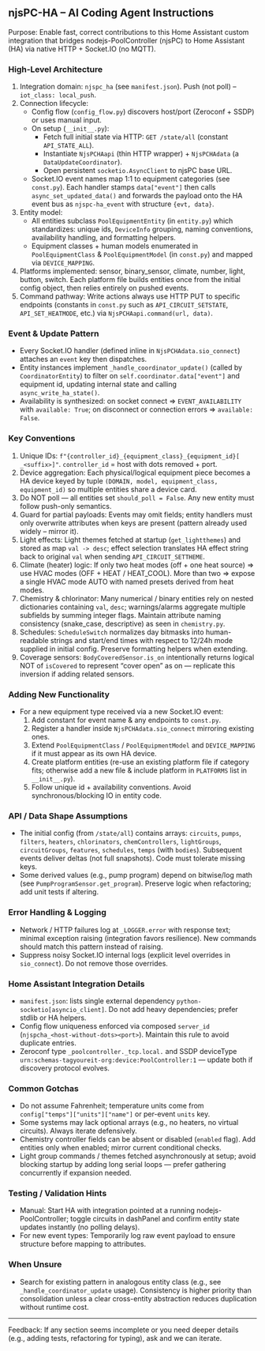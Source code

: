 ## njsPC-HA – AI Coding Agent Instructions

Purpose: Enable fast, correct contributions to this Home Assistant custom integration that bridges nodejs-PoolController (njsPC) to Home Assistant (HA) via native HTTP + Socket.IO (no MQTT).

### High-Level Architecture
1. Integration domain: `njspc_ha` (see `manifest.json`). Push (not poll) – `iot_class: local_push`.
2. Connection lifecycle:
   - Config flow (`config_flow.py`) discovers host/port (Zeroconf + SSDP) or uses manual input.
   - On setup (`__init__.py`):
     * Fetch full initial state via HTTP: `GET /state/all` (constant `API_STATE_ALL`).
     * Instantiate `NjsPCHAapi` (thin HTTP wrapper) + `NjsPCHAdata` (a `DataUpdateCoordinator`).
     * Open persistent `socketio.AsyncClient` to njsPC base URL.
   - Socket.IO event names map 1:1 to equipment categories (see `const.py`). Each handler stamps `data["event"]` then calls `async_set_updated_data()` and forwards the payload onto the HA event bus as `njspc-ha_event` with structure `{evt, data}`.
3. Entity model:
   - All entities subclass `PoolEquipmentEntity` (in `entity.py`) which standardizes: unique ids, `DeviceInfo` grouping, naming conventions, availability handling, and formatting helpers.
   - Equipment classes + human models enumerated in `PoolEquipmentClass` & `PoolEquipmentModel` (in `const.py`) and mapped via `DEVICE_MAPPING`.
4. Platforms implemented: sensor, binary_sensor, climate, number, light, button, switch. Each platform file builds entities once from the initial config object, then relies entirely on pushed events.
5. Command pathway: Write actions always use HTTP PUT to specific endpoints (constants in `const.py` such as `API_CIRCUIT_SETSTATE`, `API_SET_HEATMODE`, etc.) via `NjsPCHAapi.command(url, data)`.

### Event & Update Pattern
- Every Socket.IO handler (defined inline in `NjsPCHAdata.sio_connect`) attaches an `event` key then dispatches.
- Entity instances implement `_handle_coordinator_update()` (called by `CoordinatorEntity`) to filter on `self.coordinator.data["event"]` and equipment id, updating internal state and calling `async_write_ha_state()`.
- Availability is synthesized: on socket connect => `EVENT_AVAILABILITY` with `available: True`; on disconnect or connection errors => `available: False`.

### Key Conventions
1. Unique IDs: `f"{controller_id}_{equipment_class}_{equipment_id}[ _<suffix>]"`. `controller_id` = host with dots removed + port.
2. Device aggregation: Each physical/logical equipment piece becomes a HA device keyed by tuple `(DOMAIN, model, equipment_class, equipment_id)` so multiple entities share a device card.
3. Do NOT poll — all entities set `should_poll = False`. Any new entity must follow push-only semantics.
4. Guard for partial payloads: Events may omit fields; entity handlers must only overwrite attributes when keys are present (pattern already used widely – mirror it).
5. Light effects: Light themes fetched at startup (`get_lightthemes`) and stored as map `val -> desc`; effect selection translates HA effect string back to original `val` when sending `API_CIRCUIT_SETTHEME`.
6. Climate (heater) logic: If only two heat modes (off + one heat source) => use HVAC modes (OFF + HEAT / HEAT_COOL). More than two => expose a single HVAC mode AUTO with named presets derived from heat modes.
7. Chemistry & chlorinator: Many numerical / binary entities rely on nested dictionaries containing `val`, `desc`; warnings/alarms aggregate multiple subfields by summing integer flags. Maintain attribute naming consistency (snake_case, descriptive) as seen in `chemistry.py`.
8. Schedules: `ScheduleSwitch` normalizes day bitmasks into human-readable strings and start/end times with respect to 12/24h mode supplied in initial config. Preserve formatting helpers when extending.
9. Coverage sensors: `BodyCoveredSensor.is_on` intentionally returns logical NOT of `isCovered` to represent “cover open” as on — replicate this inversion if adding related sensors.

### Adding New Functionality
- For a new equipment type received via a new Socket.IO event:
  1. Add constant for event name & any endpoints to `const.py`.
  2. Register a handler inside `NjsPCHAdata.sio_connect` mirroring existing ones.
  3. Extend `PoolEquipmentClass` / `PoolEquipmentModel` and `DEVICE_MAPPING` if it must appear as its own HA device.
  4. Create platform entities (re-use an existing platform file if category fits; otherwise add a new file & include platform in `PLATFORMS` list in `__init__.py`).
  5. Follow unique id + availability conventions. Avoid synchronous/blocking IO in entity code.

### API / Data Shape Assumptions
- The initial config (from `/state/all`) contains arrays: `circuits`, `pumps`, `filters`, `heaters`, `chlorinators`, `chemControllers`, `lightGroups`, `circuitGroups`, `features`, `schedules`, `temps` (with `bodies`). Subsequent events deliver deltas (not full snapshots). Code must tolerate missing keys.
- Some derived values (e.g., pump program) depend on bitwise/log math (see `PumpProgramSensor.get_program`). Preserve logic when refactoring; add unit tests if altering.

### Error Handling & Logging
- Network / HTTP failures log at `_LOGGER.error` with response text; minimal exception raising (integration favors resilience). New commands should match this pattern instead of raising.
- Suppress noisy Socket.IO internal logs (explicit level overrides in `sio_connect`). Do not remove those overrides.

### Home Assistant Integration Details
- `manifest.json`: lists single external dependency `python-socketio[asyncio_client]`. Do not add heavy dependencies; prefer stdlib or HA helpers.
- Config flow uniqueness enforced via composed `server_id` (`njspcha_<host-without-dots><port>`). Maintain this rule to avoid duplicate entries.
- Zeroconf type `_poolcontroller._tcp.local.` and SSDP deviceType `urn:schemas-tagyoureit-org:device:PoolController:1` — update both if discovery protocol evolves.

### Common Gotchas
- Do not assume Fahrenheit; temperature units come from `config["temps"]["units"]["name"]` or per-event `units` key.
- Some systems may lack optional arrays (e.g., no heaters, no virtual circuits). Always iterate defensively.
- Chemistry controller fields can be absent or disabled (`enabled` flag). Add entities only when enabled; mirror current conditional checks.
- Light group commands / themes fetched asynchronously at setup; avoid blocking startup by adding long serial loops — prefer gathering concurrently if expansion needed.

### Testing / Validation Hints
- Manual: Start HA with integration pointed at a running nodejs-PoolController; toggle circuits in dashPanel and confirm entity state updates instantly (no polling delays).
- For new event types: Temporarily log raw event payload to ensure structure before mapping to attributes.

### When Unsure
- Search for existing pattern in analogous entity class (e.g., see `_handle_coordinator_update` usage). Consistency is higher priority than consolidation unless a clear cross-entity abstraction reduces duplication without runtime cost.

---
Feedback: If any section seems incomplete or you need deeper details (e.g., adding tests, refactoring for typing), ask and we can iterate.